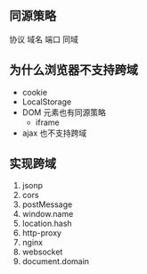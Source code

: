 ## 同源策略

协议 域名 端口 同域

## 为什么浏览器不支持跨域

- cookie
- LocalStorage
- DOM 元素也有同源策略
  - iframe
- ajax 也不支持跨域

## 实现跨域

1. jsonp
2. cors
3. postMessage
4. window.name
5. location.hash
6. http-proxy
7. nginx
8. websocket
9. document.domain
